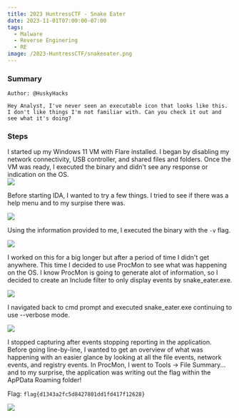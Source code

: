 ```yaml
---
title: 2023 HuntressCTF - Snake Eater
date: 2023-11-01T07:00:00-07:00
tags:
  - Malware
  - Reverse Enginering
  - RE
image: /2023-HuntressCTF/snakeeater.png
---
```


### Summary
```
Author: @HuskyHacks

Hey Analyst, I've never seen an executable icon that looks like this. I don't like things I'm not familiar with. Can you check it out and see what it's doing?

```

### Steps

I started up my Windows 11 VM  with Flare installed.  I began by disabling my network connectivity, USB controller, and shared files and folders.  Once the VM was ready, I executed the binary and didn't see any response or indication on the OS.  
![](/2023-HuntressCTF/se1.png)

Before starting IDA, I wanted to try a few things. I tried to see if there was a help menu and to my surpise there was.

![](/2023-HuntressCTF/se2.png)

Using the information provided to me, I executed the binary with the ```-v``` flag.

![](/2023-HuntressCTF/se3.png)

I worked on this for a big longer but after a period of time I didn't get anywhere.  This time I decided to use ProcMon to see what was happening on the OS.  I know ProcMon is going to generate alot of information, so I decided to create an Include filter to only display events by snake_eater.exe. 

![](/2023-HuntressCTF/se4.png)

I navigated back to cmd prompt and executed snake_eater.exe continuing to use --verbose mode.

![](/2023-HuntressCTF/se5.png)

I stopped capturing after events stopping reporting in the application.  Before going line-by-line, I wanted to get an overview of what was happening with an easier glance by looking at all the file events, network events, and registry events.  In ProcMon, I went to Tools -> File Summary... and to my surprise, the application was writing out the flag within the ApPData Roaming folder!

Flag: ```flag{d1343a2fc5d8427801dd1fd417f12628}```

![](/2023-HuntressCTF/seflag.png)

